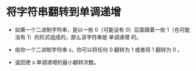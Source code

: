 # 将字符串翻转到单调递增

- 如果一个二进制字符串，是以一些 0（可能没有 0）后面跟着一些 1（也可能没有 1）的形式组成的，那么该字符串是 单调递增 的。

- 给你一个二进制字符串 s，你可以将任何 0 翻转为 1 或者将 1 翻转为 0 。

- 返回使 s 单调递增的最小翻转次数。

